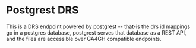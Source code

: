 # Postgrest DRS

This is a DRS endpoint powered by postgrest -- that-is the drs id mappings go in a postgres database, postgrest serves that database as a REST API, and the files are accessible over GA4GH compatible endpoints.

